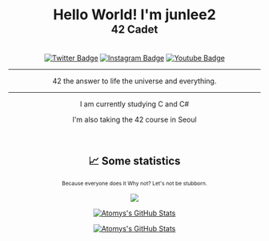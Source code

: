 <h1 align="center">
  <span>Hello World! I'm junlee2</span>
  <br/>
  <span style="font-size: 75%; font-weight: normal;"><b>42 Cadet</b></span>
</h1>

<p align="center"><br/><a href="https://twitter.com/"><img src="https://img.shields.io/badge/Twitter-Profile-informational?style=flat&amp;logo=twitter&amp;logoColor=white&amp;color=1CA2F1" alt="Twitter Badge"></a>
<a href="https://www.instagram.com/"><img src="https://img.shields.io/badge/instagram-Profile-informational?style=flat&amp;logo=instagram&amp;logoColor=white&amp;color=E1306C" alt="Instagram Badge"></a>
<a href="https://www.youtube.com/"><img src="https://img.shields.io/badge/Youtube-Profile-informational?style=flat&amp;logo=youtube&amp;logoColor=white&amp;color=FF0000" alt="Youtube Badge"></a></p>

----

<p align="center">
42 the answer to life the universe and everything.
</p>

----

<p align="center">I am currently studying C and C#</p>

<p align="center">I'm also taking the 42 course in Seoul</p>

<br/>
<h2 align="center">📈 Some statistics</h2>
<p align="center">
  <small style="font-size: 75%; font-weight: normal;">Because everyone does it Why not? Let's not be stubborn.</small>
</p>

<p align="center">
  <a href="https://github.com/lowhook03">
    <img style="margin-left:0.5rem; margin-right:0.5rem" src="https://github-readme-stats.vercel.app/api?username=lowhook03&show_icons=true&theme=shades-of-purple&hide_border=true" />
  </a>
</p>
<p align="center">
  <a href="https://github.com/lowhook03">
    <img style="margin-left:0.5rem; margin-right:0.5rem" src="https://github-readme-streak-stats.herokuapp.com?user=lowhook03&theme=shades-of-purple&hide_border=true&date_format=j%20M%5B%20Y%5D" alt="Atomys's GitHub Stats" />
  </a>
</p>
<p align="center">
  <a href="https://github.com/lowhook03">
    <img style="margin-left:0.5rem; margin-right:0.5rem" src="https://github-readme-stats.vercel.app/api/top-langs?username=lowhook03&show_icons=true&layout=compact&theme=shades-of-purple&hide_border=true" alt="Atomys's GitHub Stats" />
  </a>
</p>

